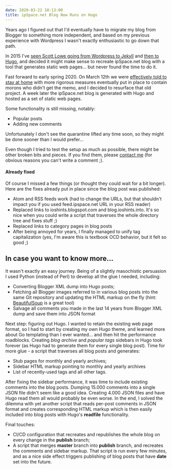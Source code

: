 ```yaml
---
date: 2020-03-22 10:13:00
title: ipSpace.net Blog Now Runs on Hugo
---
```


Years ago I figured out that I'd eventually have to migrate my blog from Blogger to something more independent, and based on my previous experience with Wordpress I wasn't exactly enthusiastic to go down that path.

In 2015 I've [seen Scott Lowe going from Wordpress to Jekyll](https://blog.scottlowe.org/2015/01/05/blog-migration-complete/) and [then to Hugo](https://blog.scottlowe.org/2017/09/18/some-qa-about-migration-hugo/), and decided it might make sense to recreate ipSpace.net blog with a tool that generates static web pages... but never found the time to do it.
<!--more-->
Fast forward to early spring 2020. On March 12th we were [effectively told to stay at home](https://en.wikipedia.org/wiki/2020_coronavirus_pandemic_in_Slovenia#Timeline) with more rigorous measures eventually put in place to contain morons who didn't get the memo, and I decided to resurface that old project. A week later the ipSpace.net blog is generated with Hugo and hosted as a set of static web pages.

Some functionality is still missing, notably:

* Popular posts
* Adding new comments

Unfortunately I don't see the quarantine lifted any time soon, so they might be done sooner than I would prefer...

Even though I tried to test the setup as much as possible, there might be other broken bits and pieces. If you find them, please [contact me](https://www.ipspace.net/Contact#Fan) (for obvious reasons you can't write a comment ;).

#### Already fixed

Of course I missed a few things (or thought they could wait for a bit longer). Here are the fixes already put in place since the blog post was published:

* Atom and RSS feeds work (had to change the URLs, but that shouldn't impact you if you used feed.ipspace.net URL in your RSS reader)
* Replaced links to ioshints.blogspot.com and blog.ioshints.into. It's so nice when you could write a script that traverses the whole directory tree and fixes stuff ;)
* Replaced links to category pages in blog posts
* After being annoyed for years, I finally managed to unify tag capitalization (yes, I'm aware this is textbook OCD behavior, but it felt so good ;)

## In case you want to know more...

It wasn't exactly an easy journey. Being of a slightly masochistic persuasion I used Python (instead of Perl) to develop all the glue I needed, including:

* Converting Blogger XML dump into Hugo posts;
* Fetching all Blogger images referred to in various blog posts into the same Git repository and updating the HTML markup on the fly (hint: [BeautifulSoup](https://www.crummy.com/software/BeautifulSoup/bs4/doc/) is a great tool)
* Salvage all comments you made in the last 14 years from Blogger XML dump and save them into JSON format

Next step: figuring out Hugo. I wanted to retain the existing web page format, so I had to start by creating my own Hugo theme, and learned more about Go templating than I ever wanted... and then hit the performance roadblocks. Creating _blog archive_ and _popular tags_ sidebars in Hugo took forever (as Hugo had to generate them for every single blog post). Time for more glue - a script that traverses all blog posts and generates:

* Stub pages for monthly and yearly archives;
* Sidebar HTML markup pointing to monthly and yearly archives
* List of recently-used tags and all other tags.

After fixing the sidebar performance, it was time to include existing comments into the blog posts. Dumping 15.000 comments into a single JSON file didn't seem like a good idea. Creating 4.000 JSON files and have Hugo read them all would probably be even worse. In the end, I solved the dilemma with yet another script that reads per-post comments in JSON format and creates corresponding HTML markup which is then easily included into blog posts with Hugo's **readfile** functionality.

Final touches:

* CI/CD configuration that recreates and republishes the whole blog on every change in the **publish** branch;
* A script that merges **master** branch into **publish** branch, and recreates the comments and sidebar markup. That script is run every few minutes, and as a nice side effect triggers publishing of blog posts that have **date** set into the future.
